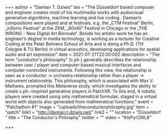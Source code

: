 +++
author = "Damian T. Dziwis"
bio = "The Düsseldorf based composer and engineer creates most of his multimedia works with audiovisual generative algorithms, machine learning and live coding.. Damian’s compositions were played and at festivals, e.g. the „CTM Festival“ Berlin, „inSonic Festival“ at the ZKM, „60x60“ Festival in Chicago or the „THE WRONG - New Digital Art Biennale“. Beside his artistic work he has an engineer’s degree in media technology, is working as a lecturer for Creative Coding at the Peter Behrens School of Arts and is doing a Ph.D. (TH Cologne & TU Berlin) in virtual acoustics, developing applications for spatial audio and art expression"
date = 2021-07-21T22:00:00Z
description = "The term \"conductor's philosophy\" (c.ph.) generally describes the relationship between user / player and computer-based musical interfaces and computer-controlled instruments. Following this view, the relationship is seen as a conductor -> orchestra relationship rather than a player -> instrument relationship. This philosophy, which is associated with Max V. Mathews, prompted this Metaverse study, which investigates the ability to create c.ph.-inspired generative players in PatchXR. To this end, 4 robotic players were created using only mathematical formulas, staged in a virtual world with objects also generated from mathematical functions."
event = "Patchathon #1"
image = "/uploads/theconductorphilosphy.jpg"
item = "patch"
link1 = "http://damian.t.dziwis.net/"
link2 = ""
location = "Düsseldorf "
title = "The Conductor's Philosphy"
twitter = ""
video = "KtsPyrCRIL8"

+++
